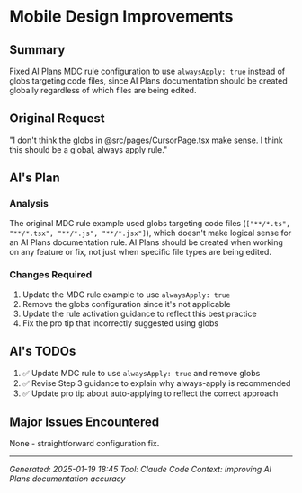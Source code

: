 # Mobile Design Improvements

## Summary

Fixed AI Plans MDC rule configuration to use `alwaysApply: true` instead of globs targeting code files, since AI Plans documentation should be created globally regardless of which files are being edited.

## Original Request

"I don't think the globs in @src/pages/CursorPage.tsx make sense. I think this should be a global, always apply rule."

## AI's Plan

### Analysis

The original MDC rule example used globs targeting code files (`["**/*.ts", "**/*.tsx", "**/*.js", "**/*.jsx"]`), which doesn't make logical sense for an AI Plans documentation rule. AI Plans should be created when working on any feature or fix, not just when specific file types are being edited.

### Changes Required

1. Update the MDC rule example to use `alwaysApply: true`
2. Remove the globs configuration since it's not applicable
3. Update the rule activation guidance to reflect this best practice
4. Fix the pro tip that incorrectly suggested using globs

## AI's TODOs

1. ✅ Update MDC rule to use `alwaysApply: true` and remove globs
2. ✅ Revise Step 3 guidance to explain why always-apply is recommended
3. ✅ Update pro tip about auto-applying to reflect the correct approach

## Major Issues Encountered

None - straightforward configuration fix.

---

_Generated: 2025-01-19 18:45_
_Tool: Claude Code_
_Context: Improving AI Plans documentation accuracy_
